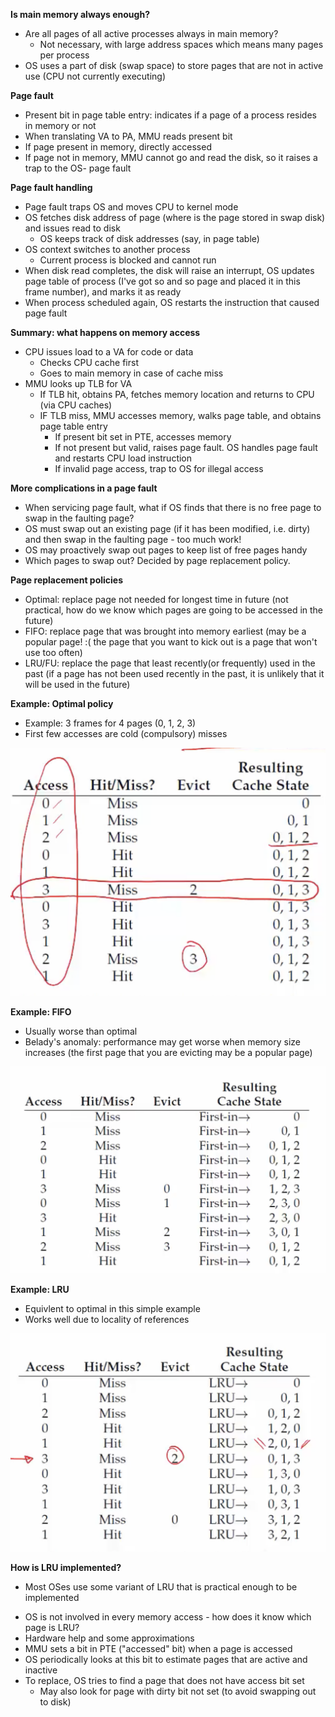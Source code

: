 **Is main memory always enough?**
- Are all pages of all active processes always in main memory?
    * Not necessary, with large address spaces which means many pages per process
- OS uses a part of disk (swap space) to store pages that are not in active use (CPU not currently executing)

**Page fault**
- Present bit in page table entry: indicates if a page of a process resides in memory or not
- When translating VA to PA, MMU reads present bit
- If page present in memory, directly accessed
- If page not in memory, MMU cannot go and read the disk, so it raises a trap to the OS- page fault

**Page fault handling**
- Page fault traps OS and moves CPU to kernel mode
- OS fetches disk address of page (where is the page stored in swap disk) and issues read to disk
    * OS keeps track of disk addresses (say, in page table)
- OS context switches to another process
    * Current process is blocked and cannot run
- When disk read completes, the disk will raise an interrupt, OS updates page table of process (I've got so and so page and placed it in this frame number), and marks it as ready
- When process scheduled again, OS restarts the instruction that caused page fault

**Summary: what happens on memory access**
- CPU issues load to a VA for code or data
    * Checks CPU cache first
    * Goes to main memory in case of cache miss
- MMU looks up TLB for VA
    * If TLB hit, obtains PA, fetches memory location and returns to CPU (via CPU caches)
    * IF TLB miss, MMU accesses memory, walks page table, and obtains page table entry
        + If present bit set in PTE, accesses memory
        + If not present but valid, raises page fault. OS handles page fault and restarts CPU load instruction
        + If invalid page access, trap to OS for illegal access 

**More complications in a page fault**
- When servicing page fault, what if OS finds that there is no free page to swap in the faulting page?
- OS must swap out an existing page (if it has been modified, i.e. dirty) and then swap in the faulting page - too much work!
- OS may proactively swap out pages to keep list of free pages handy
- Which pages to swap out? Decided by page replacement policy.

**Page replacement policies**
- Optimal: replace page not needed for longest time in future (not practical, how do we know which pages are going to be accessed in the future)
- FIFO: replace page that was brought into memory earliest (may be a popular page! :( the page that you want to kick out is a page that won't use too often)
- LRU/FU: replace the page that least recently(or frequently) used in the past (if a page has not been used recently in the past, it is unlikely that it will be used in the future)

**Example: Optimal policy**
- Example: 3 frames for 4 pages (0, 1, 2, 3)
- First few accesses are cold (compulsory) misses

![](assets/optimal-policy.png)

**Example: FIFO**
- Usually worse than optimal
- Belady's anomaly: performance may get worse when memory size increases (the first page that you are evicting may be a popular page)
  
![](assets/fifo-page-replacement.png)

**Example: LRU**
- Equivlent to optimal in this simple example
- Works well due to locality of references 

![](assets/lru.png)

**How is LRU implemented?**
* Most OSes use some variant of LRU that is practical enough to be implemented
- OS is not involved in every memory access - how does it know which page is LRU?
- Hardware help and some approximations
- MMU sets a bit in PTE ("accessed" bit) when a page is accessed
- OS periodically looks at this bit to estimate pages that are active and inactive
- To replace, OS tries to find a page that does not have access bit set
    * May also look for page with dirty bit not set (to avoid swapping out to disk)

